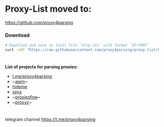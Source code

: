 # Proxy-List moved to:
https://github.com/proxy4parsing


### Download
```bash
# Download and save to local file `http.txt` with format `IP:PORT`
curl -sSf "https://raw.githubusercontent.com/proxy4parsing/proxy-list/main/http.txt" > http.txt
```
#
**List of projects for parsing proxies:**
- [t.me/proxy4parsing](http://t.me/proxy4parsing)
- ~[awm](http://awmproxy.net)~
- [hideme](http://hidemy.name/en)
- [spys](http://spys.me/proxy.txt)
- ~[proxiesfine](http://t.me/proxiesfine)~
- ~[proxyz](http://t.me/proxyz_ru_bot)~




#


telegram channel https://t.me/proxy4parsing
